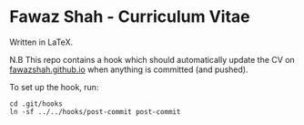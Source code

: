 # Fawaz Shah - Curriculum Vitae

Written in LaTeX.

N.B This repo contains a hook which should automatically update the CV on [fawazshah.github.io](https://fawazshah.github.io) when anything is committed (and pushed).

To set up the hook, run:
```
cd .git/hooks
ln -sf ../../hooks/post-commit post-commit
```
